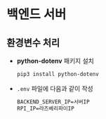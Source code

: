 # 백엔드 서버

## 환경변수 처리

- **python-dotenv** 패키지 설치

  ```sh
  pip3 install python-dotenv
  ```

- `.env` 파일에 다음과 같이 작성

  ```txt
  BACKEND_SERVER_IP=서버IP
  RPI_IP=라즈베리파이IP
  ```
